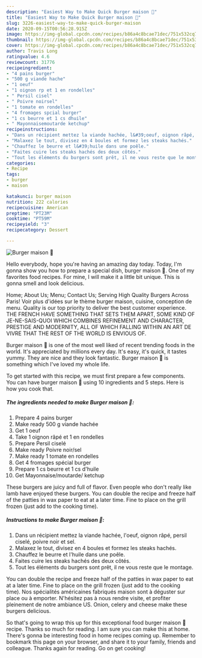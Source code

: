 ```yaml
---
description: "Easiest Way to Make Quick Burger maison 🍔"
title: "Easiest Way to Make Quick Burger maison 🍔"
slug: 3226-easiest-way-to-make-quick-burger-maison
date: 2020-09-15T00:56:28.915Z
image: https://img-global.cpcdn.com/recipes/b86a4c8bcae71dec/751x532cq70/burger-maison-🍔-photo-principale-de-la-recette.jpg
thumbnail: https://img-global.cpcdn.com/recipes/b86a4c8bcae71dec/751x532cq70/burger-maison-🍔-photo-principale-de-la-recette.jpg
cover: https://img-global.cpcdn.com/recipes/b86a4c8bcae71dec/751x532cq70/burger-maison-🍔-photo-principale-de-la-recette.jpg
author: Travis Long
ratingvalue: 4.6
reviewcount: 31776
recipeingredient:
- "4 pains burger"
- "500 g viande hache"
- "1 oeuf"
- "1 oignon rp et 1 en rondelles"
- " Persil cisel"
- " Poivre noirsel"
- "1 tomate en rondelles"
- "4 fromages spcial burger"
- "1 cs beurre et 1 cs dhuile"
- " Mayonnaisemoutarde ketchup"
recipeinstructions:
- "Dans un récipient mettez la viande hachée, l&#39;oeuf, oignon râpé, persil ciselé, poivre noir et sel."
- "Malaxez le tout, divisez en 4 boules et formez les steaks hachés."
- "Chauffez le beurre et l&#39;huile dans une poêle."
- "Faites cuire les steaks hachés des deux côtés."
- "Tout les éléments du burgers sont prêt, il ne vous reste que le montage."
categories:
- Recipe
tags:
- burger
- maison

katakunci: burger maison 
nutrition: 222 calories
recipecuisine: American
preptime: "PT23M"
cooktime: "PT59M"
recipeyield: "3"
recipecategory: Dessert

---
```



![Burger maison 🍔](https://img-global.cpcdn.com/recipes/b86a4c8bcae71dec/751x532cq70/burger-maison-🍔-photo-principale-de-la-recette.jpg)

Hello everybody, hope you're having an amazing day today. Today, I'm gonna show you how to prepare a special dish, burger maison 🍔. One of my favorites food recipes. For mine, I will make it a little bit unique. This is gonna smell and look delicious.

Home; About Us; Menu; Contact Us; Serving High Quality Burgers Across Paris! Voir plus d&#39;idées sur le thème burger maison, cuisine, conception de menu. Quality is our top priority to deliver the best customer experience. THE FRENCH HAVE SOMETHING THAT SETS THEM APART, SOME KIND OF JE-NE-SAIS-QUOI WHICH COMBINES REFINEMENT AND CHARACTER, PRESTIGE AND MODERNITY, ALL OF WHICH FALLING WITHIN AN ART DE VIVRE THAT THE REST OF THE WORLD IS ENVIOUS OF.

Burger maison 🍔 is one of the most well liked of recent trending foods in the world. It's appreciated by millions every day. It's easy, it's quick, it tastes yummy. They are nice and they look fantastic. Burger maison 🍔 is something which I've loved my whole life.


To get started with this recipe, we must first prepare a few components. You can have burger maison 🍔 using 10 ingredients and 5 steps. Here is how you cook that.

<!--inarticleads1-->

##### The ingredients needed to make Burger maison 🍔:

1. Prepare 4 pains burger
1. Make ready 500 g viande hachée
1. Get 1 oeuf
1. Take 1 oignon râpé et 1 en rondelles
1. Prepare  Persil ciselé
1. Make ready  Poivre noir/sel
1. Make ready 1 tomate en rondelles
1. Get 4 fromages spécial burger
1. Prepare 1 cs beurre et 1 cs d&#39;huile
1. Get  Mayonnaise/moutarde/ ketchup


These burgers are juicy and full of flavor. Even people who don&#39;t really like lamb have enjoyed these burgers. You can double the recipe and freeze half of the patties in wax paper to eat at a later time. Fine to place on the grill frozen (just add to the cooking time). 

<!--inarticleads2-->

##### Instructions to make Burger maison 🍔:

1. Dans un récipient mettez la viande hachée, l&#39;oeuf, oignon râpé, persil ciselé, poivre noir et sel.
1. Malaxez le tout, divisez en 4 boules et formez les steaks hachés.
1. Chauffez le beurre et l&#39;huile dans une poêle.
1. Faites cuire les steaks hachés des deux côtés.
1. Tout les éléments du burgers sont prêt, il ne vous reste que le montage.


You can double the recipe and freeze half of the patties in wax paper to eat at a later time. Fine to place on the grill frozen (just add to the cooking time). Nos spécialités américaines fabriqués maison sont à déguster sur place ou à emporter. N&#39;hésitez pas à nous rendre visite, et profiter pleinement de notre ambiance US. Onion, celery and cheese make these burgers delicious. 

So that's going to wrap this up for this exceptional food burger maison 🍔 recipe. Thanks so much for reading. I am sure you can make this at home. There's gonna be interesting food in home recipes coming up. Remember to bookmark this page on your browser, and share it to your family, friends and colleague. Thanks again for reading. Go on get cooking!
